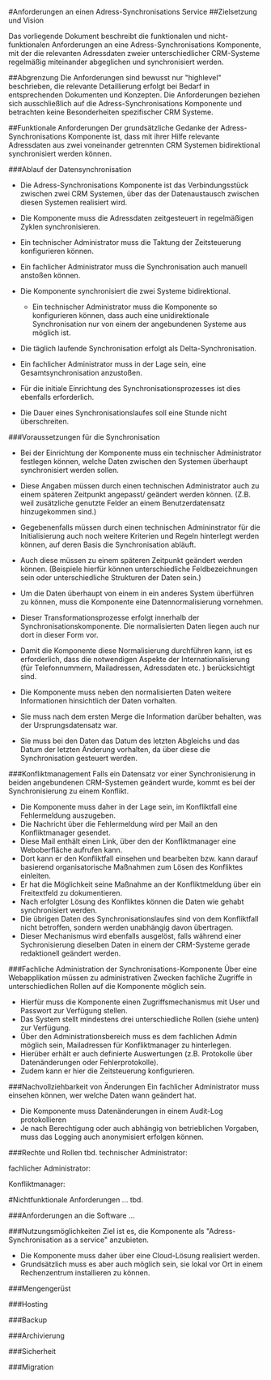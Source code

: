 #Anforderungen an einen Adress-Synchronisations Service
##Zielsetzung und Vision 

Das vorliegende Dokument beschreibt die funktionalen und nicht-funktionalen Anforderungen an eine Adress-Synchronisations Komponente, mit der die relevanten Adressdaten zweier unterschiedlicher CRM-Systeme regelmäßig miteinander abgeglichen und synchronisiert werden.

##Abgrenzung
Die Anforderungen sind bewusst nur "highlevel" beschrieben, die relevante Detaillierung erfolgt bei Bedarf in entsprechenden Dokumenten und Konzepten. Die Anforderungen beziehen sich ausschließlich auf die Adress-Synchronisations Komponente und betrachten keine Besonderheiten spezifischer CRM Systeme.


##Funktionale Anforderungen
Der grundsätzliche Gedanke der Adress-Synchronisations Komponente ist, dass mit ihrer Hilfe relevante  Adressdaten aus zwei voneinander getrennten CRM Systemen bidirektional synchronisiert werden können.


###Ablauf der Datensynchronisation
* Die Adress-Synchronisations Komponente ist das Verbindungsstück zwischen zwei CRM Systemen, über das der Datenaustausch zwischen diesen Systemen realisiert wird.

* Die Komponente muss die Adressdaten zeitgesteuert in regelmäßigen Zyklen synchronisieren.
 * Ein technischer Administrator muss die Taktung der Zeitsteuerung konfigurieren können.
 * Ein fachlicher Administrator muss die Synchronisation auch manuell anstoßen können.
 

* Die Komponente synchronisiert die zwei Systeme bidirektional.
    * Ein technischer Administrator muss die Komponente so konfigurieren können, dass auch eine unidirektionale Synchronisation nur von einem der angebundenen Systeme aus möglich ist.


* Die täglich laufende Synchronisation erfolgt als Delta-Synchronisation.
 * Ein fachlicher Administrator muss in der Lage sein, eine Gesamtsynchronisation anzustoßen.
 * Für die initiale Einrichtung des Synchronisationsprozesses ist dies ebenfalls erforderlich.


* Die Dauer eines Synchronisationslaufes soll eine Stunde nicht überschreiten. 

###Voraussetzungen für die Synchronisation
* Bei der Einrichtung der Komponente muss ein technischer Administrator festlegen können, welche Daten zwischen den Systemen überhaupt synchronisiert werden sollen.
 * Diese Angaben müssen durch einen technischen Administrator auch zu einem späteren Zeitpunkt angepasst/ geändert werden können. (Z.B. weil zusätzliche genutzte Felder an einem Benutzerdatensatz hinzugekommen sind.)
 * Gegebenenfalls müssen durch einen technischen Admininstrator für die Initialisierung auch noch weitere Kriterien und Regeln hinterlegt werden können, auf deren Basis die Synchronisation abläuft.
 * Auch diese müssen zu einem späteren Zeitpunkt geändert werden können. (Beispiele hierfür können unterschiedliche Feldbezeichnungen sein oder unterschiedliche Strukturen der Daten sein.)


* Um die Daten überhaupt von einem in ein anderes System überführen zu können, muss die Komponente eine Datennormalisierung vornehmen. 
 * Dieser Transformationsprozesse erfolgt innerhalb der Synchronisationskomponente. Die normalisierten Daten liegen auch nur dort in dieser Form vor.
 * Damit die Komponente diese Normalisierung durchführen kann, ist es erforderlich, dass die notwendigen Aspekte der Internationalisierung (für Telefonnummern, Mailadressen, Adressdaten etc. ) berücksichtigt sind.
  

* Die Komponente muss neben den normalisierten Daten weitere Informationen hinsichtlich der Daten vorhalten.
 * Sie muss nach dem ersten Merge die Information darüber behalten, was der Ursprungsdatensatz war.
 * Sie muss bei den Daten das Datum des letzten Abgleichs und das Datum der letzten Änderung vorhalten, da über diese die Synchronisation gesteuert werden.

###Konfliktmanagement
Falls ein Datensatz vor einer Synchronisierung in beiden angebundenen CRM-Systemen geändert wurde, kommt es bei der Synchronisierung zu einem Konflikt.
* Die Komponente muss daher in der Lage sein, im Konfliktfall eine Fehlermeldung auszugeben.
 * Die Nachricht über die Fehlermeldung wird per Mail an den Konfliktmanager gesendet.
 * Diese Mail enthält einen Link, über den der Konfliktmanager eine Weboberfläche aufrufen kann.
 * Dort kann er den Konfliktfall einsehen und bearbeiten bzw. kann darauf basierend organisatorische Maßnahmen zum Lösen des Konfliktes einleiten.
 * Er hat die Möglichkeit seine Maßnahme an der Konfliktmeldung über ein Freitextfeld zu dokumentieren.
 * Nach erfolgter Lösung des Konfliktes können die Daten wie gehabt synchronisiert werden.
 * Die übrigen Daten des Synchronisationslaufes sind von dem Konfliktfall nicht betroffen, sondern werden unabhängig davon übertragen.
 * Dieser Mechanismus wird ebenfalls ausgelöst, falls während einer Sychronisierung dieselben Daten in einem der CRM-Systeme gerade redaktionell geändert werden.

###Fachliche Administration der Synchronisations-Komponente
Über eine Webapplikation müssen zu administrativen Zwecken fachliche Zugriffe in unterschiedlichen Rollen auf die Komponente möglich sein.
* Hierfür muss die Komponente einen Zugriffsmechanismus mit User und Passwort zur Verfügung stellen.
* Das System stellt mindestens drei unterschiedliche Rollen (siehe unten) zur Verfügung.
* Über den Administrationsbereich muss es dem fachlichen Admin möglich sein, Mailadressen für Konfliktmanager zu hinterlegen.
* Hierüber erhält er auch definierte Auswertungen (z.B. Protokolle über Datenänderungen oder Fehlerprotokolle).
* Zudem kann er hier die Zeitsteuerung konfigurieren.

###Nachvollziehbarkeit von Änderungen
Ein fachlicher Administrator muss einsehen können, wer welche Daten wann geändert hat.
* Die Komponente muss Datenänderungen in einem Audit-Log protokollieren
* Je nach Berechtigung oder auch abhängig von betrieblichen Vorgaben, muss das Logging auch anonymisiert erfolgen können.



###Rechte und Rollen
tbd.
technischer Administrator: 

fachlicher Administrator:

Konfliktmanager:


#Nichtfunktionale Anforderungen
... tbd. 

###Anforderungen an die Software
...

###Nutzungsmöglichkeiten
Ziel ist es, die Komponente als "Adress-Synchronisation as a service" anzubieten.

* Die Komponente muss daher über eine Cloud-Lösung realisiert werden.
* Grundsätzlich muss es aber auch möglich sein, sie lokal vor Ort in einem Rechenzentrum installieren zu können.


###Mengengerüst


###Hosting


###Backup


###Archivierung



###Sicherheit



###Migration 
